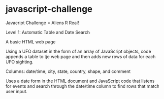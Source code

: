 # javascript-challenge
Javacript Challenge = Aliens R Real!

Level 1: Automatic Table and Date Search

A basic HTML web page

Using a UFO dataset in the form of an array of JavaScript objects, code appends a table to tje web page and then adds new rows of data for each UFO sighting.

Columns: date/time, city, state, country, shape, and comment

Uses a date form in the HTML document and JavaScript code that listens for events and search through the date/time column to find rows that match user input.

